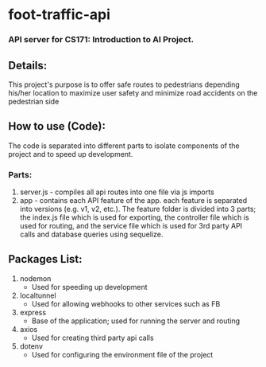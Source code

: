 # foot-traffic-api
### API server for CS171: Introduction to AI Project.

## Details:
This project's purpose is to offer safe routes to pedestrians depending his/her location to maximize user
safety and minimize road accidents on the pedestrian side

## How to use (Code):
The code is separated into different parts to isolate components of the project and to speed up development.
### Parts:
1. server.js - compiles all api routes into one file via js imports
2. app - contains each API feature of the app. each feature is separated into versions (e.g. v1, v2, etc.). The feature folder is divided into 3 parts; the index.js file which is used for exporting, the controller file which is used for routing, and the service file which is used for 3rd party API calls and database queries using sequelize.


## Packages List:
1. nodemon
	* Used for speeding up development
2. localtunnel
	* Used for allowing webhooks to other services such as FB
3. express
	* Base of the application; used for running the server and routing
4. axios
	* Used for creating third party api calls
5. dotenv
	* Used for configuring the environment file of the project
